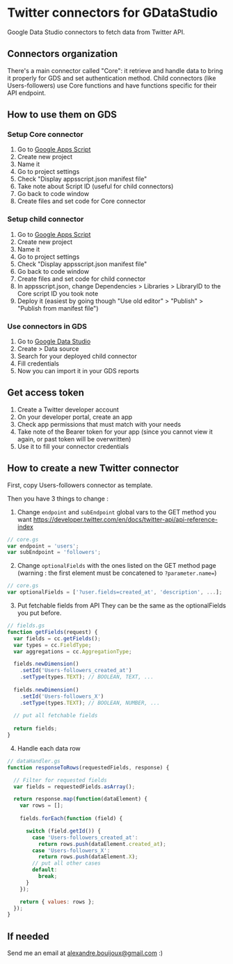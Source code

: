 # Twitter connectors for GDataStudio
Google Data Studio connectors to fetch data from Twitter API.

## Connectors organization
There's a main connector called "Core": it retrieve and handle data to bring it properly for GDS and set authentication method.
Child connectors (like Users-followers) use Core functions and have functions specific for their API endpoint.

## How to use them on GDS

### Setup Core connector
1. Go to [Google Apps Script](https://script.google.com)
2. Create new project
3. Name it
4. Go to project settings
5. Check "Display appsscript.json manifest file"
6. Take note about Script ID (useful for child connectors)
7. Go back to code window
8. Create files and set code for Core connector

### Setup child connector
1. Go to [Google Apps Script](https://script.google.com)
2. Create new project
3. Name it
4. Go to project settings
5. Check "Display appsscript.json manifest file"
7. Go back to code window
8. Create files and set code for child connector
9. In appsscript.json, change Dependencies > Libraries > LibraryID to the Core script ID you took note
10. Deploy it (easiest by going though "Use old editor" > "Publish" > "Publish from manifest file")

### Use connectors in GDS
1. Go to [Google Data Studio](https://datastudio.google.com)
2. Create > Data source
3. Search for your deployed child connector
4. Fill credentials
5. Now you can import it in your GDS reports

## Get access token
1. Create a Twitter developer account
2. On your developer portal, create an app
3. Check app permissions that must match with your needs
4. Take note of the Bearer token for your app (since you cannot view it again, or past token will be overwritten)
5. Use it to fill your connector credentials

## How to create a new Twitter connector
First, copy Users-followers connector as template.

Then you have 3 things to change :
1. Change `endpoint` and `subEndpoint` global vars to the GET method you want 
https://developer.twitter.com/en/docs/twitter-api/api-reference-index
```javascript
// core.gs
var endpoint = 'users';
var subEndpoint = 'followers';
```
2. Change `optionalFields` with the ones listed on the GET method page
(warning : the first element must be concatened to `?parameter.name=`)
```javascript
// core.gs
var optionalFields = ['?user.fields=created_at', 'description', ...];
```

3. Put fetchable fields from API
They can be the same as the optionalFields you put before.
```javascript
// fields.gs
function getFields(request) {
  var fields = cc.getFields();
  var types = cc.FieldType;
  var aggregations = cc.AggregationType;

  fields.newDimension()
    .setId('Users-followers_created_at')
    .setType(types.TEXT); // BOOLEAN, TEXT, ...
    
  fields.newDimension()
    .setId('Users-followers_X')
    .setType(types.TEXT); // BOOLEAN, NUMBER, ...
  
  // put all fetchable fields
  
  return fields;
}
```
4. Handle each data row
```javascript
// dataHandler.gs
function responseToRows(requestedFields, response) {

  // Filter for requested fields
  var fields = requestedFields.asArray();

  return response.map(function(dataElement) {
    var rows = [];
    
    fields.forEach(function (field) {

      switch (field.getId()) {
        case 'Users-followers_created_at':
          return rows.push(dataElement.created_at);
        case 'Users-followers_X':
          return rows.push(dataElement.X);
        // put all other cases
        default:
          break;
      }
    });

    return { values: rows };
  });
}
```



## If needed
Send me an email at alexandre.bouijoux@gmail.com :)

